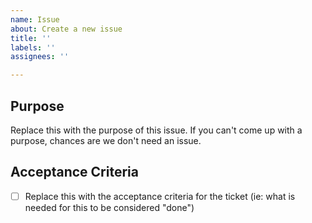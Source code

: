 ```yaml
---
name: Issue
about: Create a new issue
title: ''
labels: ''
assignees: ''

---
```


## Purpose

Replace this with the purpose of this issue. If you can't come up with a purpose, chances are we don't need an issue.

## Acceptance Criteria
- [ ] Replace this with the acceptance criteria for the ticket (ie: what is needed for this to be considered "done")
